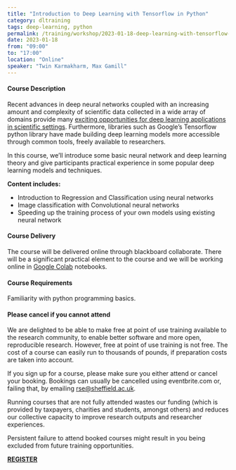 ```yaml
---
title: "Introduction to Deep Learning with Tensorflow in Python"
category: dltraining
tags: deep-learning, python
permalink: /training/workshop/2023-01-18-deep-learning-with-tensorflow-in-python
date: 2023-01-18
from: "09:00"
to: "17:00"
location: "Online"
speaker: "Twin Karmakharm, Max Gamill"
---
```


#### Course Description

Recent advances in deep neural networks coupled with an increasing amount and complexity of scientific data collected in a wide array of domains provide many [exciting opportunities for deep learning applications in scientific settings](https://arxiv.org/abs/2003.11755). Furthermore, libraries such as Google’s Tensorflow python library have made building deep learning models more accessible through common tools, freely available to researchers.

In this course, we’ll introduce some basic neural network and deep learning theory and give participants practical experience in some popular deep learning models and techniques.

**Content includes:**

- Introduction to Regression and Classification using neural networks
- Image classification with Convolutional neural networks
- Speeding up the training process of your own models using existing neural network

#### Course Delivery

The course will be delivered online through blackboard collaborate. There will be a significant practical element to the course and we will be working online in [Google Colab](https://colab.research.google.com/) notebooks.

#### Course Requirements

Familiarity with python programming basics.

#### Please cancel if you cannot attend

We are delighted to be able to make free at point of use training available to the research community, to enable better software and more open, reproducible research. However, free at point of use training is not free. The cost of a course can easily run to thousands of pounds, if preparation costs are taken into account.

If you sign up for a course, please make sure you either attend or cancel your booking. Bookings can usually be cancelled using eventbrite.com or, failing that, by emailing rse@sheffield.ac.uk.

Running courses that are not fully attended wastes our funding (which is provided by taxpayers, charities and students, amongst others) and reduces our collective capacity to improve research outputs and researcher experiences.

Persistent failure to attend booked courses might result in you being excluded from future training opportunities.


<div class="social-media-inner container text-center">
            <a href="https://www.eventbrite.co.uk/e/introduction-to-deep-learning-with-tensorflow-in-python-tickets-440863443427" class="btn btn-success font-weight-normal btn-wrap">
                <strong>REGISTER</strong>
            </a>
        </div>
